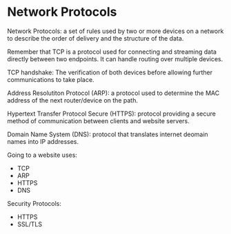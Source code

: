 # Network Protocols

Network Protocols: a set of rules used by two or more devices on a network to describe the order of delivery and the structure of the data.

Remember that TCP is a protocol used for connecting and streaming data directly between two endpoints. It can handle routing over multiple devices.

TCP handshake: The verification of both devices before allowing further communications to take place.

Address Resolutiton Protocol (ARP): a protocol used to determine the MAC address of the next router/device on the path.

Hypertext Transfer Protocol Secure (HTTPS): protocol  providing a secure method of communication between clients and website servers.

Domain Name System (DNS): protocol that translates internet deomain names into IP addresses.

Going to a website uses:
-  TCP
-  ARP
-  HTTPS
-  DNS

Security Protocols:
- HTTPS
- SSL/TLS

